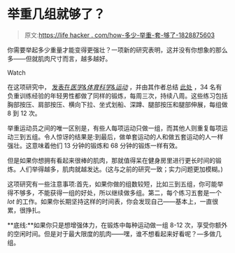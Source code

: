 # 举重几组就够了？

> 原文:[https://life hacker . com/how-多少-举重-套-够了-1828875603](https://lifehacker.com/how-many-weightlifting-sets-is-enough-1828875603)

你需要举起多少重量才能变得更强壮？一项新的研究表明，这并没有你想象的那么多——但就肌肉尺寸而言，越多越好。

Watch

在这项研究中， [发表在*医学&体育科学&运动*](https://journals.lww.com/acsm-msse/Abstract/publishahead/Resistance_Training_Volume_Enhances_Muscle.96822.aspx) ，并由其作者总结 [此处](http://www.lookgreatnaked.com/blog/how-much-volume-do-you-need-to-get-stronger-and-build-muscle/) ，34 名有负重训练经验的年轻男性都做了同样的锻炼，每周三次，持续八周。这些练习包括胸部按压、肩部按压、横向下拉、坐式划船、深蹲、腿部按压和腿部伸展，每组做 8 到 12 次。

举重运动员之间的唯一区别是，有些人每项运动只做一组，而其他人则重复每项运动三到五组。令人惊讶的结果是:到最后，做单套运动的人和做五套运动的人一样强壮。这意味着他们 13 分钟的锻炼和 68 分钟的锻炼一样有效。

但是如果你想拥有看起来很棒的肌肉，那就值得呆在健身房里进行更长时间的锻炼。人们举得越多，肌肉就越发达。(这与之前的研究一致；实力问题更加模糊。)

这项研究有一些注意事项:首先，如果你做的组数较短，比如三到五组，你可能举得不够多，不能获得一组的好处，所以继续做多组。第二，每个练习五套是一个 *lot* 的工作。如果你长期坚持这样的时间表，你会发现自己——基本上，一直很累，很挣扎。

**底线:**如果你只是想增强体力，在锻炼中每种运动做一组 8-12 次，享受你额外的空闲时间。但是对于最大限度的肌肉——嘿，谁不想看起来好看呢？—多做几组。